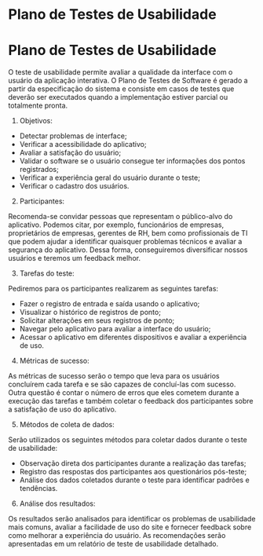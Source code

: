 # Plano de Testes de Usabilidade

# Plano de Testes de Usabilidade

O teste de usabilidade permite avaliar a qualidade da interface com o usuário da aplicação interativa. O Plano de Testes de Software é gerado a partir da especificação do sistema e consiste em casos de testes que deverão ser executados quando a implementação estiver parcial ou totalmente pronta.

1. Objetivos:
   
-	Detectar problemas de interface;
-	Verificar a acessibilidade do aplicativo;
-	Avaliar a satisfação do usuário;
-	Validar o software se o usuário consegue ter informações dos pontos registrados;
-	Verificar a experiência geral do usuário durante o teste;
-	Verificar o cadastro dos usuários.

2. Participantes:

Recomenda-se convidar pessoas que representam o público-alvo do aplicativo. Podemos citar, por exemplo, funcionários de empresas, proprietários de empresas, gerentes de RH, bem como profissionais de TI que podem ajudar a identificar quaisquer problemas técnicos e avaliar a segurança do aplicativo. Dessa forma, conseguiremos diversificar nossos usuários e teremos um feedback melhor.

3. Tarefas do teste: 

Pediremos para os participantes realizarem as seguintes tarefas:

-	Fazer o registro de entrada e saída usando o aplicativo;
-	Visualizar o histórico de registros de ponto;
-	Solicitar alterações em seus registros de ponto;
-	Navegar pelo aplicativo para avaliar a interface do usuário;
-	Acessar o aplicativo em diferentes dispositivos e avaliar a experiência de uso.

4. Métricas de sucesso: 

As métricas de sucesso serão o tempo que leva para os usuários concluírem cada tarefa e se são capazes de concluí-las com sucesso.  Outra questão é contar o número de erros que eles cometem durante a execução das tarefas e também coletar o feedback dos participantes sobre a satisfação de uso do aplicativo.

5. Métodos de coleta de dados: 

Serão utilizados os seguintes métodos para coletar dados durante o teste de usabilidade:

-	Observação direta dos participantes durante a realização das tarefas;
-	Registro das respostas dos participantes aos questionários pós-teste;
-	Análise dos dados coletados durante o teste para identificar padrões e tendências.

6. Análise dos resultados: 

Os resultados serão analisados para identificar os problemas de usabilidade mais comuns, avaliar a facilidade de uso do site e fornecer feedback sobre como melhorar a experiência do usuário. As recomendações serão apresentadas em um relatório de teste de usabilidade detalhado.
